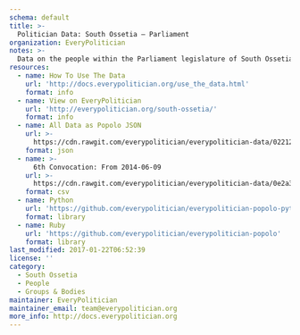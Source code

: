 ```yaml
---
schema: default
title: >-
  Politician Data: South Ossetia — Parliament
organization: EveryPolitician
notes: >-
  Data on the people within the Parliament legislature of South Ossetia.
resources:
  - name: How To Use The Data
    url: 'http://docs.everypolitician.org/use_the_data.html'
    format: info
  - name: View on EveryPolitician
    url: 'http://everypolitician.org/south-ossetia/'
    format: info
  - name: All Data as Popolo JSON
    url: >-
      https://cdn.rawgit.com/everypolitician/everypolitician-data/022124381caf038bd7433c35ff55027ffdd0bf78/data/South_Ossetia/Parliament/ep-popolo-v1.0.json
    format: json
  - name: >-
      6th Convocation: From 2014-06-09
    url: >-
      https://cdn.rawgit.com/everypolitician/everypolitician-data/0e2a3210b5477b1d441cd98cf4e9283f20d8048d/data/South_Ossetia/Parliament/term-2014.csv
    format: csv
  - name: Python
    url: 'https://github.com/everypolitician/everypolitician-popolo-python'
    format: library
  - name: Ruby
    url: 'https://github.com/everypolitician/everypolitician-popolo'
    format: library
last_modified: 2017-01-22T06:52:39
license: ''
category:
  - South Ossetia
  - People
  - Groups & Bodies
maintainer: EveryPolitician
maintainer_email: team@everypolitician.org
more_info: http://docs.everypolitician.org
---
```

